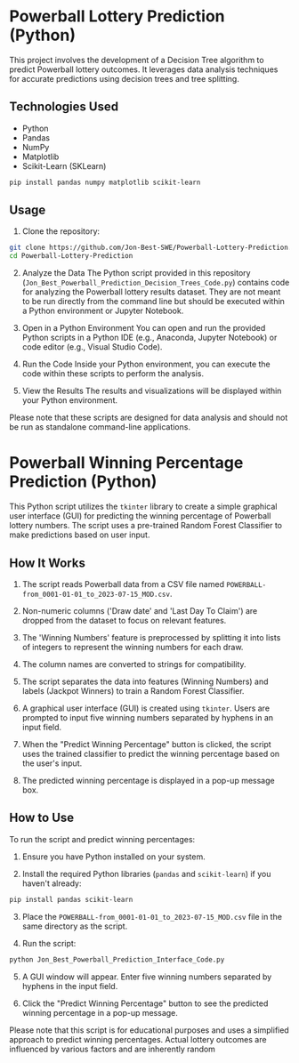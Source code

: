 # Powerball Lottery Prediction (Python)
This project involves the development of a Decision Tree algorithm to predict Powerball lottery outcomes. It leverages data analysis techniques for accurate predictions using decision trees and tree splitting.

## Technologies Used
- Python
- Pandas
- NumPy
- Matplotlib
- Scikit-Learn (SKLearn)

```bash
pip install pandas numpy matplotlib scikit-learn
```

## Usage
1. Clone the repository:
```bash
git clone https://github.com/Jon-Best-SWE/Powerball-Lottery-Prediction.git
cd Powerball-Lottery-Prediction
```

2. Analyze the Data
The Python script provided in this repository (`Jon_Best_Powerball_Prediction_Decision_Trees_Code.py`) contains code for analyzing the Powerball lottery results dataset. They are not meant to be run directly from the command line but should be executed within a Python environment or Jupyter Notebook.

3. Open in a Python Environment
You can open and run the provided Python scripts in a Python IDE (e.g., Anaconda, Jupyter Notebook) or code editor (e.g., Visual Studio Code).

4. Run the Code
Inside your Python environment, you can execute the code within these scripts to perform the analysis.

5. View the Results
The results and visualizations will be displayed within your Python environment.

Please note that these scripts are designed for data analysis and should not be run as standalone command-line applications.

# Powerball Winning Percentage Prediction (Python)

This Python script utilizes the `tkinter` library to create a simple graphical user interface (GUI) for predicting the winning percentage of Powerball lottery numbers. The script uses a pre-trained Random Forest Classifier to make predictions based on user input.

## How It Works

1. The script reads Powerball data from a CSV file named `POWERBALL-from_0001-01-01_to_2023-07-15_MOD.csv`.

2. Non-numeric columns ('Draw date' and 'Last Day To Claim') are dropped from the dataset to focus on relevant features.

3. The 'Winning Numbers' feature is preprocessed by splitting it into lists of integers to represent the winning numbers for each draw.

4. The column names are converted to strings for compatibility.

5. The script separates the data into features (Winning Numbers) and labels (Jackpot Winners) to train a Random Forest Classifier.

6. A graphical user interface (GUI) is created using `tkinter`. Users are prompted to input five winning numbers separated by hyphens in an input field.

7. When the "Predict Winning Percentage" button is clicked, the script uses the trained classifier to predict the winning percentage based on the user's input.

8. The predicted winning percentage is displayed in a pop-up message box.

## How to Use

To run the script and predict winning percentages:

1. Ensure you have Python installed on your system.

2. Install the required Python libraries (`pandas` and `scikit-learn`) if you haven't already:
```bash
pip install pandas scikit-learn
```
3. Place the `POWERBALL-from_0001-01-01_to_2023-07-15_MOD.csv` file in the same directory as the script.

4. Run the script:
```bash
python Jon_Best_Powerball_Prediction_Interface_Code.py
```

5. A GUI window will appear. Enter five winning numbers separated by hyphens in the input field.

6. Click the "Predict Winning Percentage" button to see the predicted winning percentage in a pop-up message.

Please note that this script is for educational purposes and uses a simplified approach to predict winning percentages. Actual lottery outcomes are influenced by various factors and are inherently random

